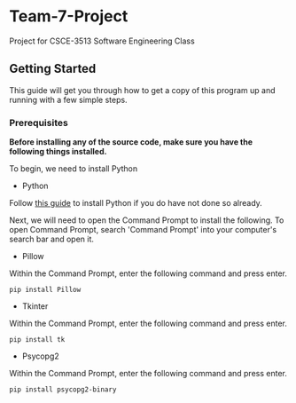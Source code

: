 # Team-7-Project
Project for CSCE-3513 Software Engineering Class

## Getting Started

This guide will get you through how to get a copy of this program up and running with a few simple steps.

### Prerequisites
**Before installing any of the source code, make sure you have the following things installed.**

To begin, we need to install Python

* Python

Follow [this guide](https://www.python.org/downloads/) to install Python if you do have not done so already. 

Next, we will need to open the Command Prompt to install the following. To open Command Prompt, search 'Command Prompt' into your computer's search bar and open it.
* Pillow

Within the Command Prompt, enter the following command and press enter.
```
pip install Pillow
```

* Tkinter

Within the Command Prompt, enter the following command and press enter.
```
pip install tk
```

* Psycopg2

Within the Command Prompt, enter the following command and press enter.
```
pip install psycopg2-binary
```


